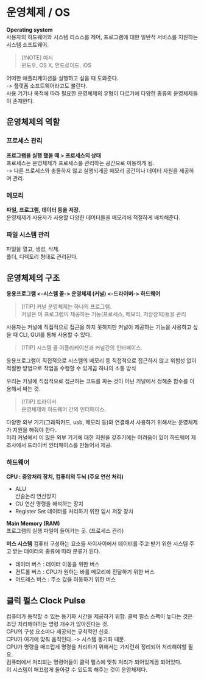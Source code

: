 # 운영체제 / OS
**Operating system**  
사용자의 하드웨어와 시스템 리소스를 제어, 프로그램에 대한 일반적 서비스를 지원하는 시스템 소프트웨어.
> [!NOTE] 예시  
> 윈도우, OS X, 안드로이드, iOS

어떠한 애플리케이션을 실행하고 싶을 때 도와준다.  
-> 플랫폼 소프트웨어라고도 불린다.  
사용 기기나 목적에 따라 필요한 운영체제의 유형이 다르기에 다양한 종류의 운영체제들이 존재한다.

## 운영체제의 역할
### 프로세스 관리  
**프로그램을 실행 했을 때 > 프로세스의 상태**  
프로세스는 운영체제가 프로세스를 관리하는 공간으로 이동하게 됨.  
-> 다른 프로세스와 충돌하지 않고 실행되게끔 메모리 공간이나 데이터 자원을 제공하며 관리.

### 메모리
**파일, 프로그램, 데이터 등을 저장.**  
운영체제가 사용자가 사용할 다양한 데이터들을 메모리에 적절하게 배치해준다.

### 파일 시스템 관리
파일을 열고, 생성, 삭제.  
폴더, 디렉토리 형태로 관리된다.  

## 운영체제의 구조
**응용프로그램 <-시스템 콜-> 운영체제 (커널) <-드라이버-> 하드웨어**
> [!TIP] 커널
>운영체제는 하나의 프로그램.  
>커널은 이 프로그램이 제공하는 기능(프로세스, 메모리, 저장장치)들을 관리  

사용자는 커널에 직접적으로 접근을 하지 못하지만 커널이 제공하는 기능을 사용하고 싶을 때 CLI, GUI를 통해 사용할 수 있다.  

> [!TIP] 시스템 콜
>어플리케이션과 커널간의 인터페이스.  

응용프로그램이 직접적으로 시스템의 메모리 등 직접적으로 접근하지 않고 위험성 없이 적절한 방법으로 작업을 수행할 수 있게끔 하나의 소통 방식

우리는 커널에 직접적으로 접근하는 코드를 짜는 것이 아닌 커널에서 정해준 함수를 이용해서 짜는 것.

> [!TIP] 드라이버  
> 운영체제와 하드웨어 간의 인터페이스.

다양한 외부 기기(그래픽카드, usb, 메모리 등)와 연결해서 사용하기 위해서는 운영체제가 지원을 해줘야 한다.  
미리 커널에서 이 많은 외부 기기에 대한 지원을 갖추기에는 어려움이 있어 하드웨어 제조사에서 드라이버 인터페이스를 만들어서 제공.

### 하드웨어
**CPU : 중앙처리 장치, 컴퓨터의 두뇌 (주요 연산 처리)**  
- ALU  
산술논리 연산장치
- CU
연산 명령을 해석하는 장치
- Register Set
데이터를 처리하기 위한 임시 저장 장치

**Main Memory (RAM)**  
프로그램의 실행 파일이 들어가는 곳. (프로세스 관리)

**버스 시스템**
컴퓨터 구성하는 요소들 사이사이에서 데이터를 주고 받기 위한 시스템
주고 받는 데이터의 종류에 따라 분류가 된다.  
- 데이터 버스 : 데이터 이동을 위한 버스  
- 컨트롤 버스 : CPU가 원하는 바를 메모리에 전달하기 위한 버스  
- 어드레스 버스 : 주소 값을 이동하기 위한 버스  

## 클럭 펄스 Clock Pulse
컴퓨터가 동작할 수 있는 동기화 시간을 제공하기 위함.
클럭 펄스 스팩이 높다는 것은 초당 처리해야하는 명령 개수가 많아진다는 것.  
CPU의 구성 요소마다 제공되는 규칙적인 신호.  
CPU가 여기에 맞춰 움직인다. -> 시스템 동기화 때문.  
CPU가 명령을 매끄럽게 명령을 처리하기 위해서는 가지런히 정리되어 처리해야할 필요.  
컴퓨터에서 처리되는 명령어들이 클럭 펄스에 맞춰 처리가 되어있게끔 되어있다.  
이 시스템이 매끄럽게 돌아갈 수 있도록 해주는 것이 운영체제다.
